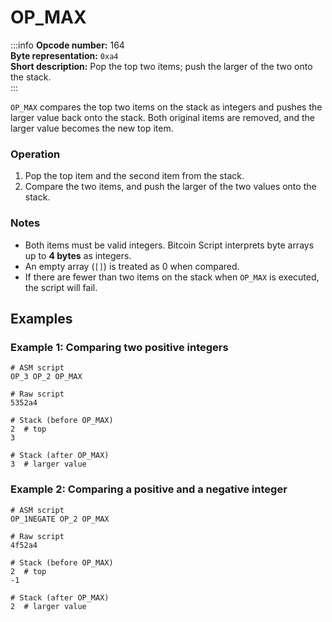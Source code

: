 # OP_MAX

:::info
**Opcode number:** 164  
**Byte representation:** `0xa4`  
**Short description:** Pop the top two items; push the larger of the two onto the stack.  
:::

`OP_MAX` compares the top two items on the stack as integers and pushes the larger value back onto the stack. Both original items are removed, and the larger value becomes the new top item.

### Operation

1. Pop the top item and the second item from the stack.
2. Compare the two items, and push the larger of the two values onto the stack.

### Notes

- Both items must be valid integers. Bitcoin Script interprets byte arrays up to **4 bytes** as integers.
- An empty array (`[]`) is treated as 0 when compared.
- If there are fewer than two items on the stack when `OP_MAX` is executed, the script will fail.

## Examples

### Example 1: Comparing two positive integers

```shell
# ASM script
OP_3 OP_2 OP_MAX

# Raw script
5352a4

# Stack (before OP_MAX)
2  # top
3

# Stack (after OP_MAX)
3  # larger value
```

### Example 2: Comparing a positive and a negative integer

```shell
# ASM script
OP_1NEGATE OP_2 OP_MAX

# Raw script
4f52a4

# Stack (before OP_MAX)
2  # top
-1

# Stack (after OP_MAX)
2  # larger value
```
